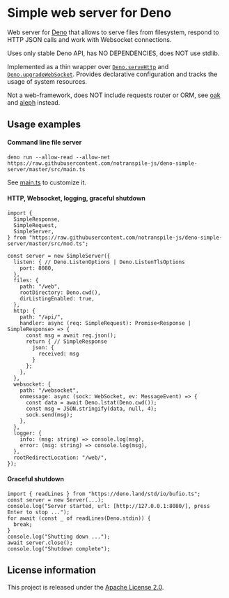 Simple web server for Deno
==========================

Web server for [Deno](https://deno.land/) that allows to serve files from filesystem, respond to HTTP JSON calls and work with Websocket connections.

Uses only stable Deno API, has NO DEPENDENCIES, does NOT use stdlib.

Implemented as a thin wrapper over [`Deno.serveHttp`](https://doc.deno.land/builtin/stable#Deno.serveHttp) and [`Deno.upgradeWebSocket`](https://doc.deno.land/builtin/stable#Deno.upgradeWebSocket). Provides declarative configuration and tracks the usage of system resources.

Not a web-framework, does NOT include requests router or ORM, see [oak](https://deno.land/x/oak) and [aleph](https://deno.land/x/aleph) instead.

Usage examples
--------------

#### Command line file server

```
deno run --allow-read --allow-net https://raw.githubusercontent.com/notranspile-js/deno-simple-server/master/src/main.ts
```

See [main.ts](https://github.com/notranspile-js/deno-simple-server/blob/master/src/main.ts) to customize it.

#### HTTP, Websocket, logging, graceful shutdown

```
import {
  SimpleResponse,
  SimpleRequest,
  SimpleServer,
} from "https://raw.githubusercontent.com/notranspile-js/deno-simple-server/master/src/mod.ts";

const server = new SimpleServer({
  listen: { // Deno.ListenOptions | Deno.ListenTlsOptions
    port: 8080,
  },
  files: {
    path: "/web",
    rootDirectory: Deno.cwd(),
    dirListingEnabled: true,
  },
  http: {
    path: "/api/",
    handler: async (req: SimpleRequest): Promise<Response | SimpleResponse> => {
      const msg = await req.json();
      return { // SimpleResponse
        json: {
          received: msg
        }
      };
    },
  },
  websocket: {
    path: "/websocket",
    onmessage: async (sock: WebSocket, ev: MessageEvent) => {
      const data = await Deno.lstat(Deno.cwd());
      const msg = JSON.stringify(data, null, 4);
      sock.send(msg);
    },
  },
  logger: {
    info: (msg: string) => console.log(msg),
    error: (msg: string) => console.log(msg),
  },
  rootRedirectLocation: "/web/",
});
```

#### Graceful shutdown

```
import { readLines } from "https://deno.land/std/io/bufio.ts";
const server = new Server(...);
console.log("Server started, url: [http://127.0.0.1:8080/], press Enter to stop ...");
for await (const _ of readLines(Deno.stdin)) {
  break;
}
console.log("Shutting down ...");
await server.close();
console.log("Shutdown complete");
```

License information
-------------------

This project is released under the [Apache License 2.0](http://www.apache.org/licenses/LICENSE-2.0).